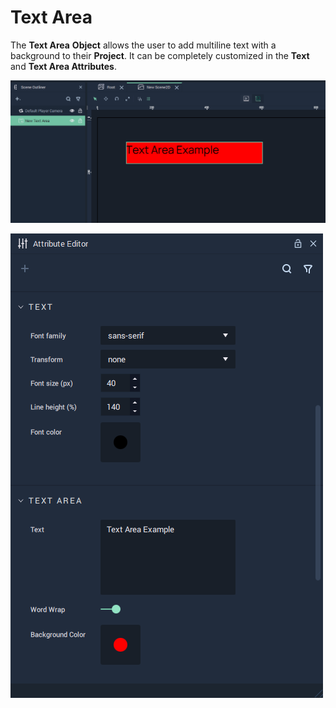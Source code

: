 # Text Area

The **Text Area** **Object** allows the user to add multiline text with a background to their **Project**. It can be completely customized in the **Text** and **Text Area Attributes**.

![Text Area.](../../../.gitbook/assets/2dgui-textarea1.png)

![Text Area Attributes.](../../../.gitbook/assets/2dgui-textarea-attri.png)